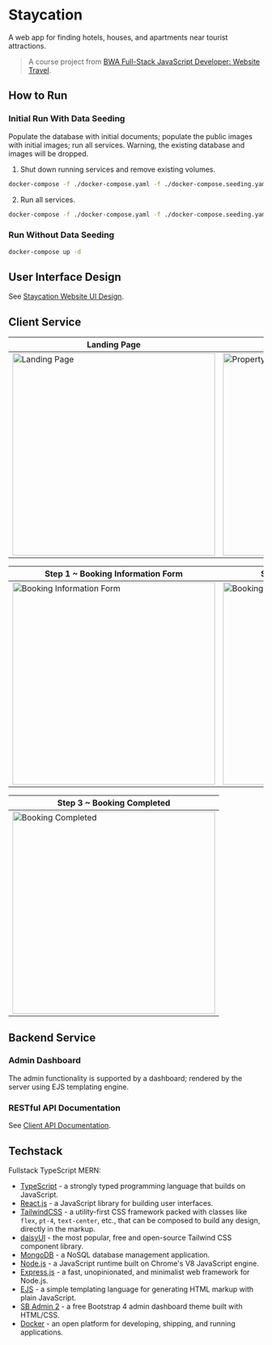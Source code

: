 # Staycation

A web app for finding hotels, houses, and apartments near tourist attractions.

> A course project from [BWA Full-Stack JavaScript Developer: Website Travel](https://www.buildwithangga.com/kelas/full-stack-javascript-developer-website-travel).

## How to Run

### Initial Run With Data Seeding

Populate the database with initial documents; populate the public images with initial images; run all services. Warning, the existing database and images will be dropped.

1. Shut down running services and remove existing volumes.

```bash
docker-compose -f ./docker-compose.yaml -f ./docker-compose.seeding.yaml down -v
```

2. Run all services.

```bash
docker-compose -f ./docker-compose.yaml -f ./docker-compose.seeding.yaml up -d --build
```

### Run Without Data Seeding

```bash
docker-compose up -d
```

## User Interface Design

See [Staycation Website UI Design](https://www.figma.com/file/WUxx1tjQ7r5MVrMDBO7suP/Staycation-Website?node-id=0%3A1).

## Client Service

| Landing Page                                                                                                                                      | Property Details                                                                                                                                      |
| ------------------------------------------------------------------------------------------------------------------------------------------------- | ----------------------------------------------------------------------------------------------------------------------------------------------------- |
| <img src="https://user-images.githubusercontent.com/30113370/195056729-2c144efa-889d-4690-b976-6e5bb26fe7c6.jpeg" alt="Landing Page" width="400"> | <img src="https://user-images.githubusercontent.com/30113370/195056750-951b1ec2-aac1-4e60-b44d-020aa79bcda4.jpeg" width="400" alt="Property Details"> |

| Step 1 ~ Booking Information Form                                                                                                                             | Step 2 ~ Booking Payment Form                                                                                                                             |
| ------------------------------------------------------------------------------------------------------------------------------------------------------------- | --------------------------------------------------------------------------------------------------------------------------------------------------------- |
| <img src="https://user-images.githubusercontent.com/30113370/195056754-fd0c15c2-8ec0-4559-8158-e53af304f43d.jpeg" alt="Booking Information Form" width="400"> | <img src="https://user-images.githubusercontent.com/30113370/195056765-3e9c0a84-a059-445a-a1a1-a33a0bba4fdb.jpeg" width="400" alt="Booking Payment Form"> |

| Step 3 ~ Booking Completed                                                                                                                             |
| ------------------------------------------------------------------------------------------------------------------------------------------------------ |
| <img src="https://user-images.githubusercontent.com/30113370/195056759-9fde17b6-ec44-4b64-a70e-feaf8760818a.jpeg" alt="Booking Completed" width="400"> |

## Backend Service

### Admin Dashboard

The admin functionality is supported by a dashboard; rendered by the server using EJS templating engine.

### RESTful API Documentation

See [Client API Documentation](https://documenter.getpostman.com/view/9718150/2s83meoPYL).

## Techstack

Fullstack TypeScript MERN:

- [TypeScript](https://www.typescriptlang.org/) - a strongly typed programming language that builds on JavaScript.
- [React.js](https://reactjs.org/) - a JavaScript library for building user interfaces.
- [TailwindCSS](https://tailwindcss.com/) - a utility-first CSS framework packed with classes like `flex`, `pt-4`, `text-center`, etc., that can be composed to build any design, directly in the markup.
- [daisyUI](https://daisyui.com/) - the most popular, free and open-source Tailwind CSS component library.
- [MongoDB](https://www.mongodb.com/docs/) - a NoSQL database management application.
- [Node.js](https://nodejs.org/) - a JavaScript runtime built on Chrome's V8 JavaScript engine.
- [Express.js](https://expressjs.com/) - a fast, unopinionated, and minimalist web framework for Node.js.
- [EJS](https://ejs.co/) - a simple templating language for generating HTML markup with plain JavaScript.
- [SB Admin 2](https://github.com/startbootstrap/startbootstrap-sb-admin-2) - a free Bootstrap 4 admin dashboard theme built with HTML/CSS.
- [Docker](https://www.docker.com/) - an open platform for developing, shipping, and running applications.
